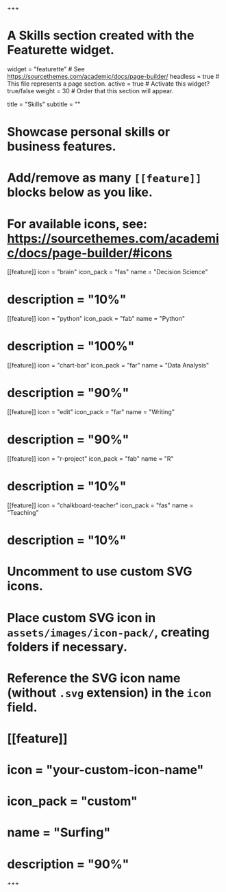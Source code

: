 +++
# A Skills section created with the Featurette widget.
widget = "featurette"  # See https://sourcethemes.com/academic/docs/page-builder/
headless = true  # This file represents a page section.
active = true  # Activate this widget? true/false
weight = 30  # Order that this section will appear.

title = "Skills"
subtitle = ""

# Showcase personal skills or business features.
# 
# Add/remove as many `[[feature]]` blocks below as you like.
# 
# For available icons, see: https://sourcethemes.com/academic/docs/page-builder/#icons

[[feature]]
  icon = "brain"
  icon_pack = "fas"
  name = "Decision Science"
  # description = "10%"
  
  [[feature]]
  icon = "python"
  icon_pack = "fab"
  name = "Python"
  # description = "100%" 

[[feature]]
  icon = "chart-bar"
  icon_pack = "far"
  name = "Data Analysis"
 # description = "90%" 
 
 [[feature]]
  icon = "edit"
  icon_pack = "far"
  name = "Writing"
 # description = "90%" 
  
[[feature]]
  icon = "r-project"
  icon_pack = "fab"
  name = "R"
  # description = "10%"
  
  [[feature]]
  icon = "chalkboard-teacher"
  icon_pack = "fas"
  name = "Teaching"
  # description = "10%"


# Uncomment to use custom SVG icons.
# Place custom SVG icon in `assets/images/icon-pack/`, creating folders if necessary.
# Reference the SVG icon name (without `.svg` extension) in the `icon` field.
# [[feature]]
#  icon = "your-custom-icon-name"
#  icon_pack = "custom"
#  name = "Surfing"
#  description = "90%"

+++
